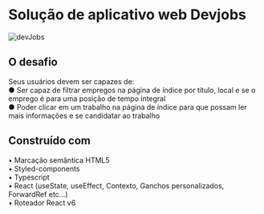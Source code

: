 # Solução de aplicativo web Devjobs

![devJobs](https://github.com/user-attachments/assets/0ca94192-335c-4826-8a20-6562292415c5)

## O desafio                    

Seus usuários devem ser capazes de:                           
● Ser capaz de filtrar empregos na página de índice por título, local e se o emprego é para uma posição de tempo integral         
● Poder clicar em um trabalho na página de índice para que possam ler mais informações e se candidatar ao trabalho                                   


## Construído com

• Marcação semântica HTML5                      
• Styled-components                   
• Typescript                    
• React (useState, useEffect, Contexto, Ganchos personalizados, ForwardRef etc...)                       
• Roteador React v6                            
